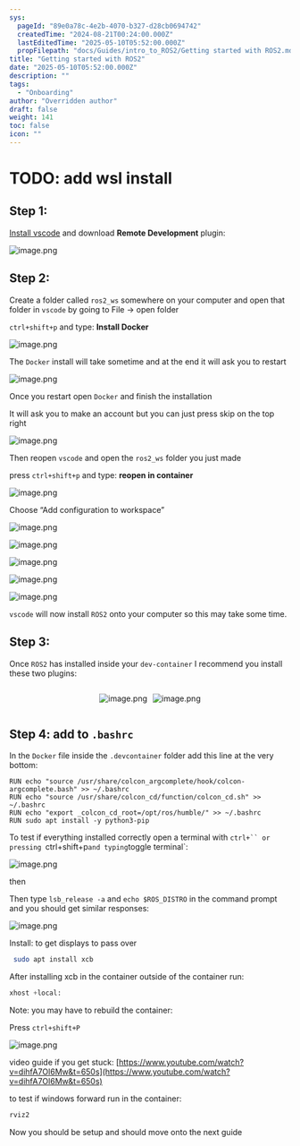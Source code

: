 ```yaml
---
sys:
  pageId: "89e0a78c-4e2b-4070-b327-d28cb0694742"
  createdTime: "2024-08-21T00:24:00.000Z"
  lastEditedTime: "2025-05-10T05:52:00.000Z"
  propFilepath: "docs/Guides/intro_to_ROS2/Getting started with ROS2.md"
title: "Getting started with ROS2"
date: "2025-05-10T05:52:00.000Z"
description: ""
tags:
  - "Onboarding"
author: "Overridden author"
draft: false
weight: 141
toc: false
icon: ""
---
```


# TODO: add wsl install

## Step 1:

[Install vscode](https://code.visualstudio.com/download) and download **Remote Development** plugin:

![image.png](https://prod-files-secure.s3.us-west-2.amazonaws.com/d518164a-d88e-44d1-a4ee-3adb3bd8bce0/efb52993-1881-4a40-b95e-6f020334f022/image.png?X-Amz-Algorithm=AWS4-HMAC-SHA256&X-Amz-Content-Sha256=UNSIGNED-PAYLOAD&X-Amz-Credential=ASIAZI2LB4662YIGYGQG%2F20250629%2Fus-west-2%2Fs3%2Faws4_request&X-Amz-Date=20250629T150741Z&X-Amz-Expires=3600&X-Amz-Security-Token=IQoJb3JpZ2luX2VjEK7%2F%2F%2F%2F%2F%2F%2F%2F%2F%2FwEaCXVzLXdlc3QtMiJGMEQCIHhr9ZBWYY8k0jjvt2J1MI3OVpSCFj5WgNTOd2OcfysWAiAa71JF3veAozRYKuU09J%2FrZmOqkS%2B2QNkdvoeqPflV1iqIBAin%2F%2F%2F%2F%2F%2F%2F%2F%2F%2F8BEAAaDDYzNzQyMzE4MzgwNSIMDGTS3vmncjRpVHoGKtwDAqNKj6O1LR0S9CxGYiozQ9q%2FjWMPSGIighhMQsVj1dSlGDkiODCzHzegcYWrGpg%2Fzk8ZjA1I03gIcnjx22lHQQKSzr8%2F0Qq6YLXCxeTAmFnlw0jgLaVn3C8GM59D94UL09Cs1qUiE8AwhO5adnKDelFk4H5N%2BI5vuZW%2FUtBAmwc2xUg6RQyfJqoYRzYgvnoaD0I8fX2uD%2BKseOAwL90j91K9D2MxtDfObUFRooxTxzlVPYz0gSo56H%2BzBexuMhNtJFFj5sOecZH8qtDSfA8HxnNlqJALqGXX997%2F09pdyGcwr8hVLLSrU9EuODkx1bky6W3xpWIcFpdoTzNYn3jnwTruvFb1O9z2zF3waVAyy0q%2B8s33%2FNkRksKTkogWlENpRXxaZMz04SwfLqVPhrRQdUPOeOLbJP3aWgou8K9ukmJS7hBdfjXQPrKlPYbt9eJHMwpBnw69kcR1H%2FdFXu2zpL5a4A7biJkQlZ69WcNGZw8HlA7Wp%2BU01UaFckcW9MStiTbMQbYRKFG%2Fep6ZIg7pJDgY6KJSeb6qF5sFlMAIlhXwQeH9cexCHSmu%2FamF5K4J28GDs0vxoOYztgcmDxK3vrI0iR3xBC9Xs6LioYTpGu27QgRQnOq7jDH5wiMwvYiFwwY6pgEOhbZSRbF9AD%2BthoQSnkmUhIIicSsMKkgjNMCIWpJWbaCq9IdFImkrU4jmchkAi8Hel1txNWHthGkwV8i6ylxyfZ1Q56h4%2FBk7mtwhUJfNepgDVdmD%2BnG8gc785jE00t4RnYWjr%2Ffg7umpvhrUi2hqLH3ZFHbmwUMSWz06z4EMy7cRVRJs41jqlHYzLXTCaH0VUgRaALct3bQS7xUWlqjSce%2FuErEj&X-Amz-Signature=93be1cba0a8deecc989e3163508d555d5250c1da66c157a911b386f4676d80dd&X-Amz-SignedHeaders=host&x-amz-checksum-mode=ENABLED&x-id=GetObject)

## Step 2:

Create a folder called `ros2_ws` somewhere on your computer and open that folder in `vscode` by going to File → open folder 

`ctrl+shift+p` and type: **Install Docker**

![image.png](https://prod-files-secure.s3.us-west-2.amazonaws.com/d518164a-d88e-44d1-a4ee-3adb3bd8bce0/2269dc0e-1cd5-47ff-bceb-c04ad9b2eab0/image.png?X-Amz-Algorithm=AWS4-HMAC-SHA256&X-Amz-Content-Sha256=UNSIGNED-PAYLOAD&X-Amz-Credential=ASIAZI2LB4662YIGYGQG%2F20250629%2Fus-west-2%2Fs3%2Faws4_request&X-Amz-Date=20250629T150741Z&X-Amz-Expires=3600&X-Amz-Security-Token=IQoJb3JpZ2luX2VjEK7%2F%2F%2F%2F%2F%2F%2F%2F%2F%2FwEaCXVzLXdlc3QtMiJGMEQCIHhr9ZBWYY8k0jjvt2J1MI3OVpSCFj5WgNTOd2OcfysWAiAa71JF3veAozRYKuU09J%2FrZmOqkS%2B2QNkdvoeqPflV1iqIBAin%2F%2F%2F%2F%2F%2F%2F%2F%2F%2F8BEAAaDDYzNzQyMzE4MzgwNSIMDGTS3vmncjRpVHoGKtwDAqNKj6O1LR0S9CxGYiozQ9q%2FjWMPSGIighhMQsVj1dSlGDkiODCzHzegcYWrGpg%2Fzk8ZjA1I03gIcnjx22lHQQKSzr8%2F0Qq6YLXCxeTAmFnlw0jgLaVn3C8GM59D94UL09Cs1qUiE8AwhO5adnKDelFk4H5N%2BI5vuZW%2FUtBAmwc2xUg6RQyfJqoYRzYgvnoaD0I8fX2uD%2BKseOAwL90j91K9D2MxtDfObUFRooxTxzlVPYz0gSo56H%2BzBexuMhNtJFFj5sOecZH8qtDSfA8HxnNlqJALqGXX997%2F09pdyGcwr8hVLLSrU9EuODkx1bky6W3xpWIcFpdoTzNYn3jnwTruvFb1O9z2zF3waVAyy0q%2B8s33%2FNkRksKTkogWlENpRXxaZMz04SwfLqVPhrRQdUPOeOLbJP3aWgou8K9ukmJS7hBdfjXQPrKlPYbt9eJHMwpBnw69kcR1H%2FdFXu2zpL5a4A7biJkQlZ69WcNGZw8HlA7Wp%2BU01UaFckcW9MStiTbMQbYRKFG%2Fep6ZIg7pJDgY6KJSeb6qF5sFlMAIlhXwQeH9cexCHSmu%2FamF5K4J28GDs0vxoOYztgcmDxK3vrI0iR3xBC9Xs6LioYTpGu27QgRQnOq7jDH5wiMwvYiFwwY6pgEOhbZSRbF9AD%2BthoQSnkmUhIIicSsMKkgjNMCIWpJWbaCq9IdFImkrU4jmchkAi8Hel1txNWHthGkwV8i6ylxyfZ1Q56h4%2FBk7mtwhUJfNepgDVdmD%2BnG8gc785jE00t4RnYWjr%2Ffg7umpvhrUi2hqLH3ZFHbmwUMSWz06z4EMy7cRVRJs41jqlHYzLXTCaH0VUgRaALct3bQS7xUWlqjSce%2FuErEj&X-Amz-Signature=a65f94f7239b6b6fab55be08472ae2fa1d40bffe290be9aac0d568c86459dee0&X-Amz-SignedHeaders=host&x-amz-checksum-mode=ENABLED&x-id=GetObject)

The `Docker` install will take sometime and at the end it will ask you to restart

![image.png](https://prod-files-secure.s3.us-west-2.amazonaws.com/d518164a-d88e-44d1-a4ee-3adb3bd8bce0/ed233f78-be33-4b1f-b89c-9c346c0e961e/image.png?X-Amz-Algorithm=AWS4-HMAC-SHA256&X-Amz-Content-Sha256=UNSIGNED-PAYLOAD&X-Amz-Credential=ASIAZI2LB4662YIGYGQG%2F20250629%2Fus-west-2%2Fs3%2Faws4_request&X-Amz-Date=20250629T150741Z&X-Amz-Expires=3600&X-Amz-Security-Token=IQoJb3JpZ2luX2VjEK7%2F%2F%2F%2F%2F%2F%2F%2F%2F%2FwEaCXVzLXdlc3QtMiJGMEQCIHhr9ZBWYY8k0jjvt2J1MI3OVpSCFj5WgNTOd2OcfysWAiAa71JF3veAozRYKuU09J%2FrZmOqkS%2B2QNkdvoeqPflV1iqIBAin%2F%2F%2F%2F%2F%2F%2F%2F%2F%2F8BEAAaDDYzNzQyMzE4MzgwNSIMDGTS3vmncjRpVHoGKtwDAqNKj6O1LR0S9CxGYiozQ9q%2FjWMPSGIighhMQsVj1dSlGDkiODCzHzegcYWrGpg%2Fzk8ZjA1I03gIcnjx22lHQQKSzr8%2F0Qq6YLXCxeTAmFnlw0jgLaVn3C8GM59D94UL09Cs1qUiE8AwhO5adnKDelFk4H5N%2BI5vuZW%2FUtBAmwc2xUg6RQyfJqoYRzYgvnoaD0I8fX2uD%2BKseOAwL90j91K9D2MxtDfObUFRooxTxzlVPYz0gSo56H%2BzBexuMhNtJFFj5sOecZH8qtDSfA8HxnNlqJALqGXX997%2F09pdyGcwr8hVLLSrU9EuODkx1bky6W3xpWIcFpdoTzNYn3jnwTruvFb1O9z2zF3waVAyy0q%2B8s33%2FNkRksKTkogWlENpRXxaZMz04SwfLqVPhrRQdUPOeOLbJP3aWgou8K9ukmJS7hBdfjXQPrKlPYbt9eJHMwpBnw69kcR1H%2FdFXu2zpL5a4A7biJkQlZ69WcNGZw8HlA7Wp%2BU01UaFckcW9MStiTbMQbYRKFG%2Fep6ZIg7pJDgY6KJSeb6qF5sFlMAIlhXwQeH9cexCHSmu%2FamF5K4J28GDs0vxoOYztgcmDxK3vrI0iR3xBC9Xs6LioYTpGu27QgRQnOq7jDH5wiMwvYiFwwY6pgEOhbZSRbF9AD%2BthoQSnkmUhIIicSsMKkgjNMCIWpJWbaCq9IdFImkrU4jmchkAi8Hel1txNWHthGkwV8i6ylxyfZ1Q56h4%2FBk7mtwhUJfNepgDVdmD%2BnG8gc785jE00t4RnYWjr%2Ffg7umpvhrUi2hqLH3ZFHbmwUMSWz06z4EMy7cRVRJs41jqlHYzLXTCaH0VUgRaALct3bQS7xUWlqjSce%2FuErEj&X-Amz-Signature=80033bfc011bc918b7e3775b4f9bf71002f3157e8c5912b27c017228c4789d21&X-Amz-SignedHeaders=host&x-amz-checksum-mode=ENABLED&x-id=GetObject)

Once you restart open `Docker` and finish the installation

It will ask you to make an account but you can just press skip on the top right

![image.png](https://prod-files-secure.s3.us-west-2.amazonaws.com/d518164a-d88e-44d1-a4ee-3adb3bd8bce0/21010ad9-1659-4fd9-9f59-9932a09b2a3d/image.png?X-Amz-Algorithm=AWS4-HMAC-SHA256&X-Amz-Content-Sha256=UNSIGNED-PAYLOAD&X-Amz-Credential=ASIAZI2LB4662YIGYGQG%2F20250629%2Fus-west-2%2Fs3%2Faws4_request&X-Amz-Date=20250629T150741Z&X-Amz-Expires=3600&X-Amz-Security-Token=IQoJb3JpZ2luX2VjEK7%2F%2F%2F%2F%2F%2F%2F%2F%2F%2FwEaCXVzLXdlc3QtMiJGMEQCIHhr9ZBWYY8k0jjvt2J1MI3OVpSCFj5WgNTOd2OcfysWAiAa71JF3veAozRYKuU09J%2FrZmOqkS%2B2QNkdvoeqPflV1iqIBAin%2F%2F%2F%2F%2F%2F%2F%2F%2F%2F8BEAAaDDYzNzQyMzE4MzgwNSIMDGTS3vmncjRpVHoGKtwDAqNKj6O1LR0S9CxGYiozQ9q%2FjWMPSGIighhMQsVj1dSlGDkiODCzHzegcYWrGpg%2Fzk8ZjA1I03gIcnjx22lHQQKSzr8%2F0Qq6YLXCxeTAmFnlw0jgLaVn3C8GM59D94UL09Cs1qUiE8AwhO5adnKDelFk4H5N%2BI5vuZW%2FUtBAmwc2xUg6RQyfJqoYRzYgvnoaD0I8fX2uD%2BKseOAwL90j91K9D2MxtDfObUFRooxTxzlVPYz0gSo56H%2BzBexuMhNtJFFj5sOecZH8qtDSfA8HxnNlqJALqGXX997%2F09pdyGcwr8hVLLSrU9EuODkx1bky6W3xpWIcFpdoTzNYn3jnwTruvFb1O9z2zF3waVAyy0q%2B8s33%2FNkRksKTkogWlENpRXxaZMz04SwfLqVPhrRQdUPOeOLbJP3aWgou8K9ukmJS7hBdfjXQPrKlPYbt9eJHMwpBnw69kcR1H%2FdFXu2zpL5a4A7biJkQlZ69WcNGZw8HlA7Wp%2BU01UaFckcW9MStiTbMQbYRKFG%2Fep6ZIg7pJDgY6KJSeb6qF5sFlMAIlhXwQeH9cexCHSmu%2FamF5K4J28GDs0vxoOYztgcmDxK3vrI0iR3xBC9Xs6LioYTpGu27QgRQnOq7jDH5wiMwvYiFwwY6pgEOhbZSRbF9AD%2BthoQSnkmUhIIicSsMKkgjNMCIWpJWbaCq9IdFImkrU4jmchkAi8Hel1txNWHthGkwV8i6ylxyfZ1Q56h4%2FBk7mtwhUJfNepgDVdmD%2BnG8gc785jE00t4RnYWjr%2Ffg7umpvhrUi2hqLH3ZFHbmwUMSWz06z4EMy7cRVRJs41jqlHYzLXTCaH0VUgRaALct3bQS7xUWlqjSce%2FuErEj&X-Amz-Signature=6bdcee224b7742e63a5058f39f6035d46e523365198b674a19571d193f3d2e2a&X-Amz-SignedHeaders=host&x-amz-checksum-mode=ENABLED&x-id=GetObject)

Then reopen `vscode` and open the `ros2_ws` folder you just made

press `ctrl+shift+p` and type: **reopen in container**

![image.png](https://prod-files-secure.s3.us-west-2.amazonaws.com/d518164a-d88e-44d1-a4ee-3adb3bd8bce0/4e93b8c2-41ad-488c-8095-c74205196118/image.png?X-Amz-Algorithm=AWS4-HMAC-SHA256&X-Amz-Content-Sha256=UNSIGNED-PAYLOAD&X-Amz-Credential=ASIAZI2LB4662YIGYGQG%2F20250629%2Fus-west-2%2Fs3%2Faws4_request&X-Amz-Date=20250629T150741Z&X-Amz-Expires=3600&X-Amz-Security-Token=IQoJb3JpZ2luX2VjEK7%2F%2F%2F%2F%2F%2F%2F%2F%2F%2FwEaCXVzLXdlc3QtMiJGMEQCIHhr9ZBWYY8k0jjvt2J1MI3OVpSCFj5WgNTOd2OcfysWAiAa71JF3veAozRYKuU09J%2FrZmOqkS%2B2QNkdvoeqPflV1iqIBAin%2F%2F%2F%2F%2F%2F%2F%2F%2F%2F8BEAAaDDYzNzQyMzE4MzgwNSIMDGTS3vmncjRpVHoGKtwDAqNKj6O1LR0S9CxGYiozQ9q%2FjWMPSGIighhMQsVj1dSlGDkiODCzHzegcYWrGpg%2Fzk8ZjA1I03gIcnjx22lHQQKSzr8%2F0Qq6YLXCxeTAmFnlw0jgLaVn3C8GM59D94UL09Cs1qUiE8AwhO5adnKDelFk4H5N%2BI5vuZW%2FUtBAmwc2xUg6RQyfJqoYRzYgvnoaD0I8fX2uD%2BKseOAwL90j91K9D2MxtDfObUFRooxTxzlVPYz0gSo56H%2BzBexuMhNtJFFj5sOecZH8qtDSfA8HxnNlqJALqGXX997%2F09pdyGcwr8hVLLSrU9EuODkx1bky6W3xpWIcFpdoTzNYn3jnwTruvFb1O9z2zF3waVAyy0q%2B8s33%2FNkRksKTkogWlENpRXxaZMz04SwfLqVPhrRQdUPOeOLbJP3aWgou8K9ukmJS7hBdfjXQPrKlPYbt9eJHMwpBnw69kcR1H%2FdFXu2zpL5a4A7biJkQlZ69WcNGZw8HlA7Wp%2BU01UaFckcW9MStiTbMQbYRKFG%2Fep6ZIg7pJDgY6KJSeb6qF5sFlMAIlhXwQeH9cexCHSmu%2FamF5K4J28GDs0vxoOYztgcmDxK3vrI0iR3xBC9Xs6LioYTpGu27QgRQnOq7jDH5wiMwvYiFwwY6pgEOhbZSRbF9AD%2BthoQSnkmUhIIicSsMKkgjNMCIWpJWbaCq9IdFImkrU4jmchkAi8Hel1txNWHthGkwV8i6ylxyfZ1Q56h4%2FBk7mtwhUJfNepgDVdmD%2BnG8gc785jE00t4RnYWjr%2Ffg7umpvhrUi2hqLH3ZFHbmwUMSWz06z4EMy7cRVRJs41jqlHYzLXTCaH0VUgRaALct3bQS7xUWlqjSce%2FuErEj&X-Amz-Signature=4a4dbf8cbf3f6f8eb9517bb4a59b78541b805af7ab0efde52c54d8cf05873502&X-Amz-SignedHeaders=host&x-amz-checksum-mode=ENABLED&x-id=GetObject)

Choose “Add configuration to workspace”

![image.png](https://prod-files-secure.s3.us-west-2.amazonaws.com/d518164a-d88e-44d1-a4ee-3adb3bd8bce0/9560b282-5060-4989-ba37-97e7b2c22476/image.png?X-Amz-Algorithm=AWS4-HMAC-SHA256&X-Amz-Content-Sha256=UNSIGNED-PAYLOAD&X-Amz-Credential=ASIAZI2LB4662YIGYGQG%2F20250629%2Fus-west-2%2Fs3%2Faws4_request&X-Amz-Date=20250629T150741Z&X-Amz-Expires=3600&X-Amz-Security-Token=IQoJb3JpZ2luX2VjEK7%2F%2F%2F%2F%2F%2F%2F%2F%2F%2FwEaCXVzLXdlc3QtMiJGMEQCIHhr9ZBWYY8k0jjvt2J1MI3OVpSCFj5WgNTOd2OcfysWAiAa71JF3veAozRYKuU09J%2FrZmOqkS%2B2QNkdvoeqPflV1iqIBAin%2F%2F%2F%2F%2F%2F%2F%2F%2F%2F8BEAAaDDYzNzQyMzE4MzgwNSIMDGTS3vmncjRpVHoGKtwDAqNKj6O1LR0S9CxGYiozQ9q%2FjWMPSGIighhMQsVj1dSlGDkiODCzHzegcYWrGpg%2Fzk8ZjA1I03gIcnjx22lHQQKSzr8%2F0Qq6YLXCxeTAmFnlw0jgLaVn3C8GM59D94UL09Cs1qUiE8AwhO5adnKDelFk4H5N%2BI5vuZW%2FUtBAmwc2xUg6RQyfJqoYRzYgvnoaD0I8fX2uD%2BKseOAwL90j91K9D2MxtDfObUFRooxTxzlVPYz0gSo56H%2BzBexuMhNtJFFj5sOecZH8qtDSfA8HxnNlqJALqGXX997%2F09pdyGcwr8hVLLSrU9EuODkx1bky6W3xpWIcFpdoTzNYn3jnwTruvFb1O9z2zF3waVAyy0q%2B8s33%2FNkRksKTkogWlENpRXxaZMz04SwfLqVPhrRQdUPOeOLbJP3aWgou8K9ukmJS7hBdfjXQPrKlPYbt9eJHMwpBnw69kcR1H%2FdFXu2zpL5a4A7biJkQlZ69WcNGZw8HlA7Wp%2BU01UaFckcW9MStiTbMQbYRKFG%2Fep6ZIg7pJDgY6KJSeb6qF5sFlMAIlhXwQeH9cexCHSmu%2FamF5K4J28GDs0vxoOYztgcmDxK3vrI0iR3xBC9Xs6LioYTpGu27QgRQnOq7jDH5wiMwvYiFwwY6pgEOhbZSRbF9AD%2BthoQSnkmUhIIicSsMKkgjNMCIWpJWbaCq9IdFImkrU4jmchkAi8Hel1txNWHthGkwV8i6ylxyfZ1Q56h4%2FBk7mtwhUJfNepgDVdmD%2BnG8gc785jE00t4RnYWjr%2Ffg7umpvhrUi2hqLH3ZFHbmwUMSWz06z4EMy7cRVRJs41jqlHYzLXTCaH0VUgRaALct3bQS7xUWlqjSce%2FuErEj&X-Amz-Signature=0490ec0350b596ea7cbb9f337a79bf6c44ba989c74e24ace0975d9e0526b7060&X-Amz-SignedHeaders=host&x-amz-checksum-mode=ENABLED&x-id=GetObject)

![image.png](https://prod-files-secure.s3.us-west-2.amazonaws.com/d518164a-d88e-44d1-a4ee-3adb3bd8bce0/2ee63f81-886b-48e8-a553-dc6e5eac99e4/image.png?X-Amz-Algorithm=AWS4-HMAC-SHA256&X-Amz-Content-Sha256=UNSIGNED-PAYLOAD&X-Amz-Credential=ASIAZI2LB4662YIGYGQG%2F20250629%2Fus-west-2%2Fs3%2Faws4_request&X-Amz-Date=20250629T150741Z&X-Amz-Expires=3600&X-Amz-Security-Token=IQoJb3JpZ2luX2VjEK7%2F%2F%2F%2F%2F%2F%2F%2F%2F%2FwEaCXVzLXdlc3QtMiJGMEQCIHhr9ZBWYY8k0jjvt2J1MI3OVpSCFj5WgNTOd2OcfysWAiAa71JF3veAozRYKuU09J%2FrZmOqkS%2B2QNkdvoeqPflV1iqIBAin%2F%2F%2F%2F%2F%2F%2F%2F%2F%2F8BEAAaDDYzNzQyMzE4MzgwNSIMDGTS3vmncjRpVHoGKtwDAqNKj6O1LR0S9CxGYiozQ9q%2FjWMPSGIighhMQsVj1dSlGDkiODCzHzegcYWrGpg%2Fzk8ZjA1I03gIcnjx22lHQQKSzr8%2F0Qq6YLXCxeTAmFnlw0jgLaVn3C8GM59D94UL09Cs1qUiE8AwhO5adnKDelFk4H5N%2BI5vuZW%2FUtBAmwc2xUg6RQyfJqoYRzYgvnoaD0I8fX2uD%2BKseOAwL90j91K9D2MxtDfObUFRooxTxzlVPYz0gSo56H%2BzBexuMhNtJFFj5sOecZH8qtDSfA8HxnNlqJALqGXX997%2F09pdyGcwr8hVLLSrU9EuODkx1bky6W3xpWIcFpdoTzNYn3jnwTruvFb1O9z2zF3waVAyy0q%2B8s33%2FNkRksKTkogWlENpRXxaZMz04SwfLqVPhrRQdUPOeOLbJP3aWgou8K9ukmJS7hBdfjXQPrKlPYbt9eJHMwpBnw69kcR1H%2FdFXu2zpL5a4A7biJkQlZ69WcNGZw8HlA7Wp%2BU01UaFckcW9MStiTbMQbYRKFG%2Fep6ZIg7pJDgY6KJSeb6qF5sFlMAIlhXwQeH9cexCHSmu%2FamF5K4J28GDs0vxoOYztgcmDxK3vrI0iR3xBC9Xs6LioYTpGu27QgRQnOq7jDH5wiMwvYiFwwY6pgEOhbZSRbF9AD%2BthoQSnkmUhIIicSsMKkgjNMCIWpJWbaCq9IdFImkrU4jmchkAi8Hel1txNWHthGkwV8i6ylxyfZ1Q56h4%2FBk7mtwhUJfNepgDVdmD%2BnG8gc785jE00t4RnYWjr%2Ffg7umpvhrUi2hqLH3ZFHbmwUMSWz06z4EMy7cRVRJs41jqlHYzLXTCaH0VUgRaALct3bQS7xUWlqjSce%2FuErEj&X-Amz-Signature=ca67ec5f8054f9e955ef0c8e6d6606639a3b681d7932bdce8a871f62e988ed1b&X-Amz-SignedHeaders=host&x-amz-checksum-mode=ENABLED&x-id=GetObject)

![image.png](https://prod-files-secure.s3.us-west-2.amazonaws.com/d518164a-d88e-44d1-a4ee-3adb3bd8bce0/ae1580b2-b048-407e-aed9-b584224a7a04/image.png?X-Amz-Algorithm=AWS4-HMAC-SHA256&X-Amz-Content-Sha256=UNSIGNED-PAYLOAD&X-Amz-Credential=ASIAZI2LB4662YIGYGQG%2F20250629%2Fus-west-2%2Fs3%2Faws4_request&X-Amz-Date=20250629T150741Z&X-Amz-Expires=3600&X-Amz-Security-Token=IQoJb3JpZ2luX2VjEK7%2F%2F%2F%2F%2F%2F%2F%2F%2F%2FwEaCXVzLXdlc3QtMiJGMEQCIHhr9ZBWYY8k0jjvt2J1MI3OVpSCFj5WgNTOd2OcfysWAiAa71JF3veAozRYKuU09J%2FrZmOqkS%2B2QNkdvoeqPflV1iqIBAin%2F%2F%2F%2F%2F%2F%2F%2F%2F%2F8BEAAaDDYzNzQyMzE4MzgwNSIMDGTS3vmncjRpVHoGKtwDAqNKj6O1LR0S9CxGYiozQ9q%2FjWMPSGIighhMQsVj1dSlGDkiODCzHzegcYWrGpg%2Fzk8ZjA1I03gIcnjx22lHQQKSzr8%2F0Qq6YLXCxeTAmFnlw0jgLaVn3C8GM59D94UL09Cs1qUiE8AwhO5adnKDelFk4H5N%2BI5vuZW%2FUtBAmwc2xUg6RQyfJqoYRzYgvnoaD0I8fX2uD%2BKseOAwL90j91K9D2MxtDfObUFRooxTxzlVPYz0gSo56H%2BzBexuMhNtJFFj5sOecZH8qtDSfA8HxnNlqJALqGXX997%2F09pdyGcwr8hVLLSrU9EuODkx1bky6W3xpWIcFpdoTzNYn3jnwTruvFb1O9z2zF3waVAyy0q%2B8s33%2FNkRksKTkogWlENpRXxaZMz04SwfLqVPhrRQdUPOeOLbJP3aWgou8K9ukmJS7hBdfjXQPrKlPYbt9eJHMwpBnw69kcR1H%2FdFXu2zpL5a4A7biJkQlZ69WcNGZw8HlA7Wp%2BU01UaFckcW9MStiTbMQbYRKFG%2Fep6ZIg7pJDgY6KJSeb6qF5sFlMAIlhXwQeH9cexCHSmu%2FamF5K4J28GDs0vxoOYztgcmDxK3vrI0iR3xBC9Xs6LioYTpGu27QgRQnOq7jDH5wiMwvYiFwwY6pgEOhbZSRbF9AD%2BthoQSnkmUhIIicSsMKkgjNMCIWpJWbaCq9IdFImkrU4jmchkAi8Hel1txNWHthGkwV8i6ylxyfZ1Q56h4%2FBk7mtwhUJfNepgDVdmD%2BnG8gc785jE00t4RnYWjr%2Ffg7umpvhrUi2hqLH3ZFHbmwUMSWz06z4EMy7cRVRJs41jqlHYzLXTCaH0VUgRaALct3bQS7xUWlqjSce%2FuErEj&X-Amz-Signature=5b1c31b436a2551eda50446a9da7bbebfecce4f3c45011bfd9aaba78bd6616d9&X-Amz-SignedHeaders=host&x-amz-checksum-mode=ENABLED&x-id=GetObject)

![image.png](https://prod-files-secure.s3.us-west-2.amazonaws.com/d518164a-d88e-44d1-a4ee-3adb3bd8bce0/53255b28-f75e-430f-b9e3-c0ac8577e42b/image.png?X-Amz-Algorithm=AWS4-HMAC-SHA256&X-Amz-Content-Sha256=UNSIGNED-PAYLOAD&X-Amz-Credential=ASIAZI2LB4662YIGYGQG%2F20250629%2Fus-west-2%2Fs3%2Faws4_request&X-Amz-Date=20250629T150741Z&X-Amz-Expires=3600&X-Amz-Security-Token=IQoJb3JpZ2luX2VjEK7%2F%2F%2F%2F%2F%2F%2F%2F%2F%2FwEaCXVzLXdlc3QtMiJGMEQCIHhr9ZBWYY8k0jjvt2J1MI3OVpSCFj5WgNTOd2OcfysWAiAa71JF3veAozRYKuU09J%2FrZmOqkS%2B2QNkdvoeqPflV1iqIBAin%2F%2F%2F%2F%2F%2F%2F%2F%2F%2F8BEAAaDDYzNzQyMzE4MzgwNSIMDGTS3vmncjRpVHoGKtwDAqNKj6O1LR0S9CxGYiozQ9q%2FjWMPSGIighhMQsVj1dSlGDkiODCzHzegcYWrGpg%2Fzk8ZjA1I03gIcnjx22lHQQKSzr8%2F0Qq6YLXCxeTAmFnlw0jgLaVn3C8GM59D94UL09Cs1qUiE8AwhO5adnKDelFk4H5N%2BI5vuZW%2FUtBAmwc2xUg6RQyfJqoYRzYgvnoaD0I8fX2uD%2BKseOAwL90j91K9D2MxtDfObUFRooxTxzlVPYz0gSo56H%2BzBexuMhNtJFFj5sOecZH8qtDSfA8HxnNlqJALqGXX997%2F09pdyGcwr8hVLLSrU9EuODkx1bky6W3xpWIcFpdoTzNYn3jnwTruvFb1O9z2zF3waVAyy0q%2B8s33%2FNkRksKTkogWlENpRXxaZMz04SwfLqVPhrRQdUPOeOLbJP3aWgou8K9ukmJS7hBdfjXQPrKlPYbt9eJHMwpBnw69kcR1H%2FdFXu2zpL5a4A7biJkQlZ69WcNGZw8HlA7Wp%2BU01UaFckcW9MStiTbMQbYRKFG%2Fep6ZIg7pJDgY6KJSeb6qF5sFlMAIlhXwQeH9cexCHSmu%2FamF5K4J28GDs0vxoOYztgcmDxK3vrI0iR3xBC9Xs6LioYTpGu27QgRQnOq7jDH5wiMwvYiFwwY6pgEOhbZSRbF9AD%2BthoQSnkmUhIIicSsMKkgjNMCIWpJWbaCq9IdFImkrU4jmchkAi8Hel1txNWHthGkwV8i6ylxyfZ1Q56h4%2FBk7mtwhUJfNepgDVdmD%2BnG8gc785jE00t4RnYWjr%2Ffg7umpvhrUi2hqLH3ZFHbmwUMSWz06z4EMy7cRVRJs41jqlHYzLXTCaH0VUgRaALct3bQS7xUWlqjSce%2FuErEj&X-Amz-Signature=479cb3d83ceac2166b23503fbf27b5336474cca3831aacbfc5c87f4e80684925&X-Amz-SignedHeaders=host&x-amz-checksum-mode=ENABLED&x-id=GetObject)

![image.png](https://prod-files-secure.s3.us-west-2.amazonaws.com/d518164a-d88e-44d1-a4ee-3adb3bd8bce0/7c562767-5af9-4ffb-97d1-327bcdf4ee00/image.png?X-Amz-Algorithm=AWS4-HMAC-SHA256&X-Amz-Content-Sha256=UNSIGNED-PAYLOAD&X-Amz-Credential=ASIAZI2LB4662YIGYGQG%2F20250629%2Fus-west-2%2Fs3%2Faws4_request&X-Amz-Date=20250629T150741Z&X-Amz-Expires=3600&X-Amz-Security-Token=IQoJb3JpZ2luX2VjEK7%2F%2F%2F%2F%2F%2F%2F%2F%2F%2FwEaCXVzLXdlc3QtMiJGMEQCIHhr9ZBWYY8k0jjvt2J1MI3OVpSCFj5WgNTOd2OcfysWAiAa71JF3veAozRYKuU09J%2FrZmOqkS%2B2QNkdvoeqPflV1iqIBAin%2F%2F%2F%2F%2F%2F%2F%2F%2F%2F8BEAAaDDYzNzQyMzE4MzgwNSIMDGTS3vmncjRpVHoGKtwDAqNKj6O1LR0S9CxGYiozQ9q%2FjWMPSGIighhMQsVj1dSlGDkiODCzHzegcYWrGpg%2Fzk8ZjA1I03gIcnjx22lHQQKSzr8%2F0Qq6YLXCxeTAmFnlw0jgLaVn3C8GM59D94UL09Cs1qUiE8AwhO5adnKDelFk4H5N%2BI5vuZW%2FUtBAmwc2xUg6RQyfJqoYRzYgvnoaD0I8fX2uD%2BKseOAwL90j91K9D2MxtDfObUFRooxTxzlVPYz0gSo56H%2BzBexuMhNtJFFj5sOecZH8qtDSfA8HxnNlqJALqGXX997%2F09pdyGcwr8hVLLSrU9EuODkx1bky6W3xpWIcFpdoTzNYn3jnwTruvFb1O9z2zF3waVAyy0q%2B8s33%2FNkRksKTkogWlENpRXxaZMz04SwfLqVPhrRQdUPOeOLbJP3aWgou8K9ukmJS7hBdfjXQPrKlPYbt9eJHMwpBnw69kcR1H%2FdFXu2zpL5a4A7biJkQlZ69WcNGZw8HlA7Wp%2BU01UaFckcW9MStiTbMQbYRKFG%2Fep6ZIg7pJDgY6KJSeb6qF5sFlMAIlhXwQeH9cexCHSmu%2FamF5K4J28GDs0vxoOYztgcmDxK3vrI0iR3xBC9Xs6LioYTpGu27QgRQnOq7jDH5wiMwvYiFwwY6pgEOhbZSRbF9AD%2BthoQSnkmUhIIicSsMKkgjNMCIWpJWbaCq9IdFImkrU4jmchkAi8Hel1txNWHthGkwV8i6ylxyfZ1Q56h4%2FBk7mtwhUJfNepgDVdmD%2BnG8gc785jE00t4RnYWjr%2Ffg7umpvhrUi2hqLH3ZFHbmwUMSWz06z4EMy7cRVRJs41jqlHYzLXTCaH0VUgRaALct3bQS7xUWlqjSce%2FuErEj&X-Amz-Signature=d2ea8d8d0fc74921e0ce2907f9d51f9ca372bf5524e3d51718fe8f687859e563&X-Amz-SignedHeaders=host&x-amz-checksum-mode=ENABLED&x-id=GetObject)

`vscode` will now install `ROS2` onto your computer so this may take some time.

## Step 3:

Once `ROS2` has installed inside your `dev-container` I recommend you install these two plugins:

<div style="display: flex;flex-direction: row; column-gap:10px; max-width: 630px;justify-content: center;">
<div>

![image.png](https://prod-files-secure.s3.us-west-2.amazonaws.com/d518164a-d88e-44d1-a4ee-3adb3bd8bce0/3fc3d550-5a54-4ba1-ba6b-faa01cdb7369/image.png?X-Amz-Algorithm=AWS4-HMAC-SHA256&X-Amz-Content-Sha256=UNSIGNED-PAYLOAD&X-Amz-Credential=ASIAZI2LB466WMBTRZE6%2F20250629%2Fus-west-2%2Fs3%2Faws4_request&X-Amz-Date=20250629T150743Z&X-Amz-Expires=3600&X-Amz-Security-Token=IQoJb3JpZ2luX2VjEKv%2F%2F%2F%2F%2F%2F%2F%2F%2F%2FwEaCXVzLXdlc3QtMiJHMEUCIFTURTENc80%2B6qCVY2h%2BhIy8i6i%2BCbUsu537bppDcrvyAiEAyP4HnBafxns6eblxCzrYmGkXteZS%2F98aMPj2V2hSCRYqiAQIpP%2F%2F%2F%2F%2F%2F%2F%2F%2F%2FARAAGgw2Mzc0MjMxODM4MDUiDHOPWkuN5ffa2OgpFCrcA8eS%2FMlYItexutKbvOzTWnj7fmNgxdfyRJhmdv8z34j9Yu80k7KCM1tKoyxpEFi7We%2BZYZBE0qdWov7vKwGme3JDMgpyJXWjBdTck5queBCqfzb2D53FG4KvPRTWfW6W0viNs65jg3qM%2BfLjMAq5rSk5WNF3yc8OZMRYpwloRBFMXD%2FtXD96MBTJQ7GDnt8oVG%2B0Ydg%2FBfxSV4EFCJCeGb37SjHbCvVDXrw7CI3BvM8vzAdEiPpCv1q5ErrnLjbHzllGZS39Pl4RGVK5KrXtiRqC86IP3hLJQAC5wKSA4WS11n2v2P3%2BM3DRrkLDEM2Iz%2FkA8%2FaOl%2FT8ECxaurY8oDyfXbqwP4eIFtik9Pmd1WoYMreb%2FDbiNVfGA3PiRoMmBJ6iL1P6djFlkJ8gfWGO%2B80keS63mB7d%2FQW6waR0FY6AuWeX%2BFfkoNLMaNBDwaaauONMyyfs%2BvVRzFPmnB50LbKUFPYzyLXRGRSxHFBrBpDMydY6E1UL1mmGWGJG8AsccGB%2Fe3bxzQIyfykPARtvf3YRM1G1%2FF9D%2Bsy%2Fv%2Bo6aC0AFjh7Hdh4pfkBOtHP8kbUy%2F55%2BRjiePhjz0X%2BB2Rt9FUES87Dk7xbkxIg3dckHqC%2FrziLVKxOp8Uikg4bMLq7hMMGOqUBAQNcNAwEUlbdpvYVxYaS7SSCPhOP52w5fRePo%2BgqhepChKF%2F%2BThKrQfORCPQoh0dAiZ2W40YoFm3uyOrfwqikR0ZAV5rayhdvdYaldqyIBELtN08g4gDgr0KBkh4U2jvWuAy0q5SYuTb3LbVFBaXFgVve7MeDpbNN5dowTUSc9HmkIFLdzSHSth6smzpzLj7yZREVopKacJVscHe0d0pQh10aC3B&X-Amz-Signature=ff8f2ef5835f1a2c9503715a774e85c4fac0bb1dfd50c9269a2eda2563b10d97&X-Amz-SignedHeaders=host&x-amz-checksum-mode=ENABLED&x-id=GetObject)

</div>
<div>

![image.png](https://prod-files-secure.s3.us-west-2.amazonaws.com/d518164a-d88e-44d1-a4ee-3adb3bd8bce0/d994cc66-13c2-4093-a5a3-f84cf4601a82/image.png?X-Amz-Algorithm=AWS4-HMAC-SHA256&X-Amz-Content-Sha256=UNSIGNED-PAYLOAD&X-Amz-Credential=ASIAZI2LB466TSZVIEIB%2F20250629%2Fus-west-2%2Fs3%2Faws4_request&X-Amz-Date=20250629T150743Z&X-Amz-Expires=3600&X-Amz-Security-Token=IQoJb3JpZ2luX2VjEK3%2F%2F%2F%2F%2F%2F%2F%2F%2F%2FwEaCXVzLXdlc3QtMiJHMEUCIQDr9Qb8BFd19hVpiRJIVmJvNwdgBJK%2FvcYDAUXh2FcGtwIgRiw%2FtOA8u4xDiBQsW7kQtzVqrB89d9czMvl8iyZE%2BngqiAQIpv%2F%2F%2F%2F%2F%2F%2F%2F%2F%2FARAAGgw2Mzc0MjMxODM4MDUiDEGG1bwQugIVtT1%2B0SrcA82H%2BmuuLyuY66%2BDc3Y%2B5lQ%2B5z1HWnBLLy05cH%2BIRebpnxad8DmFmR2yR5TWq6YM1ozQN9r5jBgfXDUsYlUILjiZHcVyhL9PG7jF%2FaHlA1vA%2FDt60GUAdLU%2Fl8wkq49iRFRa9JphUKrOWBi%2FbkCuu%2FXwNBbZEv%2Bzgv0VqueNrMJcPIiltDmshbwf7sNyGRCOmYUzjm6rHvaWetN3uOGAul1GiVOrJuBtdinDjxM0qXJ4FzzwDqSTb8koKLDXfq0fpzaPrscWOpWdTGNq7dnc1hUxQweeEz7Lu7rN%2FIHquaizKZIwfy0kZ7m9U3K2lbA6fSYolnj2iC32DoIoILjNzyla8VcgvH5f%2BpXws6RkAEXYOUTEkAonIR2LBH2hwHdYygYPorqWleDtrFAKg%2BkepVI4j9mlJUHKXbJC6uTwA%2BxB8ManKlVjPuqxH7rJHeFGG5nU7JQI8HuWEKuA4QMZ3AhS0KhwQYnF1MqmtA1OVgPGud08xWEg7DPca%2FFT4RLmf2C9DI5v6sSHOBGXTuiQJOtwtnur5B2WKAWBaRbOhemEdWP7YupwzkouYO9bmsxmq6iMqS8%2Fa0cdav%2B%2Be9iwA0eBVqjXUeaF7bjsFB10hy4uclStUINBLQTuj3UCMML0hMMGOqUBsvmVDMiLq9Uro3MLoGvgneaHF6dBlcB5ip2FBJNrm1L0txeKJsGWrkif5hp7h3K7Ae8%2BHWnkq79NXkRSkmVTpeYekC9t9VfXuNk%2Be5wO3DEliLLluSL%2Bq%2Bk0TXPbQtR3oolOLeCzTLFXZtUCm%2BaeQ0MOF6TXznelAhrOr%2Fuspw2rlmciwnZVsQM9mSfzb2G5wu%2Bf%2FJHI1aipDnKscyqw5UBOOsJX&X-Amz-Signature=f22725a5b58842c0095b5c9d8df4222e594abf0e509d8f2d1d26463573130ee9&X-Amz-SignedHeaders=host&x-amz-checksum-mode=ENABLED&x-id=GetObject)

</div>
</div>

## Step 4: add to `.bashrc`

In the `Docker` file inside the `.devcontainer` folder add this line at the very bottom: 

```docker
RUN echo "source /usr/share/colcon_argcomplete/hook/colcon-argcomplete.bash" >> ~/.bashrc
RUN echo "source /usr/share/colcon_cd/function/colcon_cd.sh" >> ~/.bashrc
RUN echo "export _colcon_cd_root=/opt/ros/humble/" >> ~/.bashrc
RUN sudo apt install -y python3-pip 
```

To test if everything installed correctly open a terminal with `ctrl+`` or pressing `ctrl+shift+p` and typing `toggle terminal`:

![image.png](https://prod-files-secure.s3.us-west-2.amazonaws.com/d518164a-d88e-44d1-a4ee-3adb3bd8bce0/6a4943d8-b04e-4c02-9a58-775f3384d1a5/image.png?X-Amz-Algorithm=AWS4-HMAC-SHA256&X-Amz-Content-Sha256=UNSIGNED-PAYLOAD&X-Amz-Credential=ASIAZI2LB4662YIGYGQG%2F20250629%2Fus-west-2%2Fs3%2Faws4_request&X-Amz-Date=20250629T150742Z&X-Amz-Expires=3600&X-Amz-Security-Token=IQoJb3JpZ2luX2VjEK7%2F%2F%2F%2F%2F%2F%2F%2F%2F%2FwEaCXVzLXdlc3QtMiJGMEQCIHhr9ZBWYY8k0jjvt2J1MI3OVpSCFj5WgNTOd2OcfysWAiAa71JF3veAozRYKuU09J%2FrZmOqkS%2B2QNkdvoeqPflV1iqIBAin%2F%2F%2F%2F%2F%2F%2F%2F%2F%2F8BEAAaDDYzNzQyMzE4MzgwNSIMDGTS3vmncjRpVHoGKtwDAqNKj6O1LR0S9CxGYiozQ9q%2FjWMPSGIighhMQsVj1dSlGDkiODCzHzegcYWrGpg%2Fzk8ZjA1I03gIcnjx22lHQQKSzr8%2F0Qq6YLXCxeTAmFnlw0jgLaVn3C8GM59D94UL09Cs1qUiE8AwhO5adnKDelFk4H5N%2BI5vuZW%2FUtBAmwc2xUg6RQyfJqoYRzYgvnoaD0I8fX2uD%2BKseOAwL90j91K9D2MxtDfObUFRooxTxzlVPYz0gSo56H%2BzBexuMhNtJFFj5sOecZH8qtDSfA8HxnNlqJALqGXX997%2F09pdyGcwr8hVLLSrU9EuODkx1bky6W3xpWIcFpdoTzNYn3jnwTruvFb1O9z2zF3waVAyy0q%2B8s33%2FNkRksKTkogWlENpRXxaZMz04SwfLqVPhrRQdUPOeOLbJP3aWgou8K9ukmJS7hBdfjXQPrKlPYbt9eJHMwpBnw69kcR1H%2FdFXu2zpL5a4A7biJkQlZ69WcNGZw8HlA7Wp%2BU01UaFckcW9MStiTbMQbYRKFG%2Fep6ZIg7pJDgY6KJSeb6qF5sFlMAIlhXwQeH9cexCHSmu%2FamF5K4J28GDs0vxoOYztgcmDxK3vrI0iR3xBC9Xs6LioYTpGu27QgRQnOq7jDH5wiMwvYiFwwY6pgEOhbZSRbF9AD%2BthoQSnkmUhIIicSsMKkgjNMCIWpJWbaCq9IdFImkrU4jmchkAi8Hel1txNWHthGkwV8i6ylxyfZ1Q56h4%2FBk7mtwhUJfNepgDVdmD%2BnG8gc785jE00t4RnYWjr%2Ffg7umpvhrUi2hqLH3ZFHbmwUMSWz06z4EMy7cRVRJs41jqlHYzLXTCaH0VUgRaALct3bQS7xUWlqjSce%2FuErEj&X-Amz-Signature=0280a10a10c0f7535825465866670b411cb5e36e71c0f794fc30ccb51106c56b&X-Amz-SignedHeaders=host&x-amz-checksum-mode=ENABLED&x-id=GetObject)

then 

Then type `lsb_release -a` and `echo $ROS_DISTRO` in the command prompt and you should get similar responses:

![image.png](https://prod-files-secure.s3.us-west-2.amazonaws.com/d518164a-d88e-44d1-a4ee-3adb3bd8bce0/3e635dec-a805-4e85-8b9e-d000e5b71a4e/image.png?X-Amz-Algorithm=AWS4-HMAC-SHA256&X-Amz-Content-Sha256=UNSIGNED-PAYLOAD&X-Amz-Credential=ASIAZI2LB4662YIGYGQG%2F20250629%2Fus-west-2%2Fs3%2Faws4_request&X-Amz-Date=20250629T150742Z&X-Amz-Expires=3600&X-Amz-Security-Token=IQoJb3JpZ2luX2VjEK7%2F%2F%2F%2F%2F%2F%2F%2F%2F%2FwEaCXVzLXdlc3QtMiJGMEQCIHhr9ZBWYY8k0jjvt2J1MI3OVpSCFj5WgNTOd2OcfysWAiAa71JF3veAozRYKuU09J%2FrZmOqkS%2B2QNkdvoeqPflV1iqIBAin%2F%2F%2F%2F%2F%2F%2F%2F%2F%2F8BEAAaDDYzNzQyMzE4MzgwNSIMDGTS3vmncjRpVHoGKtwDAqNKj6O1LR0S9CxGYiozQ9q%2FjWMPSGIighhMQsVj1dSlGDkiODCzHzegcYWrGpg%2Fzk8ZjA1I03gIcnjx22lHQQKSzr8%2F0Qq6YLXCxeTAmFnlw0jgLaVn3C8GM59D94UL09Cs1qUiE8AwhO5adnKDelFk4H5N%2BI5vuZW%2FUtBAmwc2xUg6RQyfJqoYRzYgvnoaD0I8fX2uD%2BKseOAwL90j91K9D2MxtDfObUFRooxTxzlVPYz0gSo56H%2BzBexuMhNtJFFj5sOecZH8qtDSfA8HxnNlqJALqGXX997%2F09pdyGcwr8hVLLSrU9EuODkx1bky6W3xpWIcFpdoTzNYn3jnwTruvFb1O9z2zF3waVAyy0q%2B8s33%2FNkRksKTkogWlENpRXxaZMz04SwfLqVPhrRQdUPOeOLbJP3aWgou8K9ukmJS7hBdfjXQPrKlPYbt9eJHMwpBnw69kcR1H%2FdFXu2zpL5a4A7biJkQlZ69WcNGZw8HlA7Wp%2BU01UaFckcW9MStiTbMQbYRKFG%2Fep6ZIg7pJDgY6KJSeb6qF5sFlMAIlhXwQeH9cexCHSmu%2FamF5K4J28GDs0vxoOYztgcmDxK3vrI0iR3xBC9Xs6LioYTpGu27QgRQnOq7jDH5wiMwvYiFwwY6pgEOhbZSRbF9AD%2BthoQSnkmUhIIicSsMKkgjNMCIWpJWbaCq9IdFImkrU4jmchkAi8Hel1txNWHthGkwV8i6ylxyfZ1Q56h4%2FBk7mtwhUJfNepgDVdmD%2BnG8gc785jE00t4RnYWjr%2Ffg7umpvhrUi2hqLH3ZFHbmwUMSWz06z4EMy7cRVRJs41jqlHYzLXTCaH0VUgRaALct3bQS7xUWlqjSce%2FuErEj&X-Amz-Signature=f6f1935223d656854aa232e20bda00c7c0dddf85331f0f3cbb8e012ec732db79&X-Amz-SignedHeaders=host&x-amz-checksum-mode=ENABLED&x-id=GetObject)

Install:  to get displays to pass over

```bash
 sudo apt install xcb
```

After installing xcb in the container outside of the container run:

```python
xhost +local:
```

Note: you may have to rebuild the container:

Press `ctrl+shift+P`

![image.png](https://prod-files-secure.s3.us-west-2.amazonaws.com/d518164a-d88e-44d1-a4ee-3adb3bd8bce0/6c2be660-2618-4c38-9c26-53554f7a0b7b/image.png?X-Amz-Algorithm=AWS4-HMAC-SHA256&X-Amz-Content-Sha256=UNSIGNED-PAYLOAD&X-Amz-Credential=ASIAZI2LB4662YIGYGQG%2F20250629%2Fus-west-2%2Fs3%2Faws4_request&X-Amz-Date=20250629T150742Z&X-Amz-Expires=3600&X-Amz-Security-Token=IQoJb3JpZ2luX2VjEK7%2F%2F%2F%2F%2F%2F%2F%2F%2F%2FwEaCXVzLXdlc3QtMiJGMEQCIHhr9ZBWYY8k0jjvt2J1MI3OVpSCFj5WgNTOd2OcfysWAiAa71JF3veAozRYKuU09J%2FrZmOqkS%2B2QNkdvoeqPflV1iqIBAin%2F%2F%2F%2F%2F%2F%2F%2F%2F%2F8BEAAaDDYzNzQyMzE4MzgwNSIMDGTS3vmncjRpVHoGKtwDAqNKj6O1LR0S9CxGYiozQ9q%2FjWMPSGIighhMQsVj1dSlGDkiODCzHzegcYWrGpg%2Fzk8ZjA1I03gIcnjx22lHQQKSzr8%2F0Qq6YLXCxeTAmFnlw0jgLaVn3C8GM59D94UL09Cs1qUiE8AwhO5adnKDelFk4H5N%2BI5vuZW%2FUtBAmwc2xUg6RQyfJqoYRzYgvnoaD0I8fX2uD%2BKseOAwL90j91K9D2MxtDfObUFRooxTxzlVPYz0gSo56H%2BzBexuMhNtJFFj5sOecZH8qtDSfA8HxnNlqJALqGXX997%2F09pdyGcwr8hVLLSrU9EuODkx1bky6W3xpWIcFpdoTzNYn3jnwTruvFb1O9z2zF3waVAyy0q%2B8s33%2FNkRksKTkogWlENpRXxaZMz04SwfLqVPhrRQdUPOeOLbJP3aWgou8K9ukmJS7hBdfjXQPrKlPYbt9eJHMwpBnw69kcR1H%2FdFXu2zpL5a4A7biJkQlZ69WcNGZw8HlA7Wp%2BU01UaFckcW9MStiTbMQbYRKFG%2Fep6ZIg7pJDgY6KJSeb6qF5sFlMAIlhXwQeH9cexCHSmu%2FamF5K4J28GDs0vxoOYztgcmDxK3vrI0iR3xBC9Xs6LioYTpGu27QgRQnOq7jDH5wiMwvYiFwwY6pgEOhbZSRbF9AD%2BthoQSnkmUhIIicSsMKkgjNMCIWpJWbaCq9IdFImkrU4jmchkAi8Hel1txNWHthGkwV8i6ylxyfZ1Q56h4%2FBk7mtwhUJfNepgDVdmD%2BnG8gc785jE00t4RnYWjr%2Ffg7umpvhrUi2hqLH3ZFHbmwUMSWz06z4EMy7cRVRJs41jqlHYzLXTCaH0VUgRaALct3bQS7xUWlqjSce%2FuErEj&X-Amz-Signature=67da7b5d976bfcb3638bb7f4c9206ff20e4d314684c0c0bfe0bc5798198d9651&X-Amz-SignedHeaders=host&x-amz-checksum-mode=ENABLED&x-id=GetObject)

video guide if you get stuck: [https://www.youtube.com/watch?v=dihfA7Ol6Mw&t=650s](https://www.youtube.com/watch?v=dihfA7Ol6Mw&t=650s)

to test if windows forward run in the container:

```bash
rviz2
```

Now you should be setup and should move onto the next guide 
